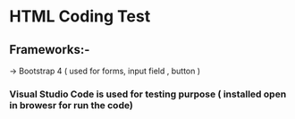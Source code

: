 # HTML Coding Test
## Frameworks:-
  -> Bootstrap 4 ( used for forms, input field , button )
### Visual Studio Code is used for testing purpose ( installed open in browesr for run the code)  

